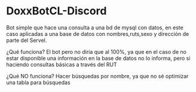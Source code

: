 # DoxxBotCL-Discord
Bot simple que hace una consulta a una bd de mysql con datos, en este caso aplicadas a una base de datos con nombres,ruts,sexo y dirección de parte del Servel.

¿Qué funciona?
El bot pero no diría que al 100%, ya que en el caso de no estar disponible una información en la base de datos no lo informa, pero si haciendo consultas básicas a través del RUT

¿Qué NO funciona?
Hacer búsquedas por nombre, ya que no sé optimizar una tabla para búsquedas
